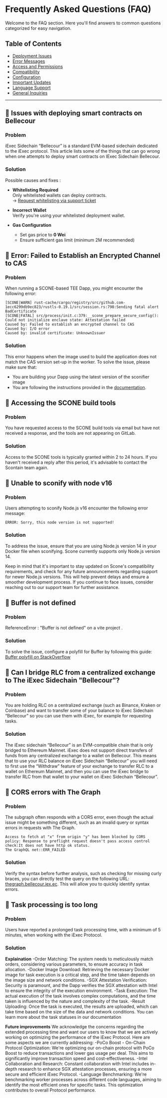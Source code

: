 # Frequently Asked Questions (FAQ)

Welcome to the FAQ section. Here you'll find answers to common questions categorized for easy navigation.

## Table of Contents

- [Deployment Issues](#deployment-issues)
- [Error Messages](#error-messages)
- [Access and Permissions](#access-and-permissions)
- [Compatibility](#compatibility)
- [Configuration](#configuration)
- [Important Updates](#important-updates)
- [Language Support](#language-support)
- [General Inquiries](#general-inquiries)

---

## 🔹 Issues with deploying smart contracts on Bellecour

### Problem  
iExec Sidechain “Bellecour” is a standard EVM-based sidechain dedicated to the iExec protocol. This article lists some of the things that can go wrong when one attempts to deploy smart contracts on IExec Sidechain Bellecour.

### Solution  
Possible causes and fixes :
- **Whitelisting Required**  
  Only whitelisted wallets can deploy contracts.  
  → [Request whitelisting via support ticket](https://iexecproject.atlassian.net/servicedesk/customer/portal/4/group/9/create/66)

- **Incorrect Wallet**  
  Verify you're using your whitelisted deployment wallet.

- **Gas Configuration**  
  - Set gas price to **0 Wei**
  - Ensure sufficient gas limit (minimum 2M recommended)


## 🔹 Error: Failed to Establish an Encrypted Channel to CAS

### Problem
When running a SCONE-based TEE Dapp, you might encounter the following error:
```
[SCONE|WARN] rust-cache/cargo/registry/src/github.com-1ecc6299db9ec823/rustls-0.19.1/src/session.rs:798:Sending fatal alert BadCertificate
[SCONE|FATAL] src/process/init.c:379:__scone_prepare_secure_config(): Could not initialize enclave state: Attestation failed
Caused by: Failed to establish an encrypted channel to CAS
Caused by: I/O error
Caused by: invalid certificate: UnknownIssuer 
```

### Solution  
This error happens when the image used to build the application does not match the CAS version set-up in the worker.
To solve the issue, please make sure that:
- You are building your Dapp using the latest version of the sconifier image
- You are following the instructions provided in the [documentation](https://protocol.docs.iex.ec/for-developers/confidential-computing/create-your-first-sgx-app).


## 🔹 Accessing the SCONE build tools

### Problem
You have requested access to the SCONE build tools via email but have not received a response, and the tools are not appearing on GitLab.

### Solution  
Access to the SCONE tools is typically granted within 2 to 24 hours. If you haven't received a reply after this period, it's advisable to contact the Scontain team again.


## 🔹 Unable to sconify with node v16

### Problem
Users attempting to sconify Node.js v16 encounter the following error message:
```
ERROR: Sorry, this node version is not supported!
```

### Solution  
To address the issue, ensure that you are using Node.js version 14 in your Docker file when sconifying. Scone currently supports only Node.js version 14.
 
Keep in mind that it's important to stay updated on Scone's compatibility requirements, and check for any future announcements regarding support for newer Node.js versions. This will help prevent delays and ensure a smoother development process. If you continue to face issues, consider reaching out to our support team for further assistance.


## 🔹 Buffer is not defined

### Problem
ReferenceError : "Buffer is not defined" on a vite project .

### Solution  
To solve the issue, configure a polyfill for Buffer by following this guide:  
[Buffer polyfill on StackOverflow](https://stackoverflow.com/questions/70714690/buffer-is-not-defined-in-react-vite)

## 🔹 Can I bridge RLC from a centralized exchange to The iExec Sidechain "Bellecour"?

### Problem
You are holding RLC on a centralized exchange (such as Binance, Kraken or Coinbase) and want to transfer some of your balance to iExec Sidechain “Bellecour” so you can use them with iExec, for example for requesting tasks.

### Solution  
The iExec sidechain “Bellecour” is an EVM-compatible chain that is only bridged to Ethereum Mainnet. iExec does not support direct transfers of funds from any centralized exchange to a wallet on Bellecour.
This means that to use your RLC balance on iExec Sidechain “Bellecour” you will need to first use the “Withdraw” feature of your exchange to transfer RLC to a wallet on Ethereum Mainnet, and then you can use the iExec bridge to transfer RLC from that wallet to your wallet on iExec Sidechain “Bellecour”.


## 🔹 CORS errors with The Graph

### Problem
The subgraph often responds with a CORS error, even though the actual issue might be something different, such as an invalid query or syntax errors in requests with The Graph.
```
Access to fetch at "x" from origin "y" has been blocked by CORS policy: Response to preflight request doesn't pass access control check:It does not have http ok status.
The GraphQL net::ERR_FAILED
```

### Solution  
Verify the syntax before further analysis, such as checking for missing curly braces, you can directly test the query on the following URL: [thegraph.bellecour.iex.ec](https://thegraph.bellecour.iex.ec/subgraphs/name/bellecour/poco-v5). This will allow you to quickly identify syntax errors.


## 🔹 Task processing is too long

### Problem
Users have reported a prolonged task processing time, with a minimum of 5 minutes, when working with the iExec Protocol.

### Solution  
**Explaination** 
-Order Matching: The system needs to meticulously match orders, considering various parameters, to ensure accuracy in task allocation.
-Docker Image Download: Retrieving the necessary Docker image for task execution is a critical step, and the time taken depends on the image size and network conditions.
-SGX Attestation Verification: Security is paramount, and the Dapp verifies the SGX attestation with Intel to ensure the integrity of the execution environment.
-Task Execution: The actual execution of the task involves complex computations, and the time taken is influenced by the nature and complexity of the task.
-Result Uploading: Once the task is executed, the results are uploaded, which can take time based on the size of the data and network conditions.
You can learn more about the task statuses in our documentation

**Future improvements** 
We acknowledge the concerns regarding the extended processing time and want our users to know that we are actively working on optimizing the performance of the iExec Protocol. Here are some aspects we are currently addressing:
-PoCo Boost - On-Chain Protocol Optimization:
We're optimizing our on-chain protocol with PoCo Boost to reduce transactions and lower gas usage per deal. This aims to significantly improve transaction speed and cost-effectiveness.
-Intel Collaboration and Research:
Constant collaboration with Intel includes in-depth research to enhance SGX attestation processes, ensuring a more secure and efficient iExec Protocol.
-Language Benchmarking:
We're benchmarking worker processes across different code languages, aiming to identify the most efficient ones for specific tasks. This optimization contributes to overall Protocol performance.


